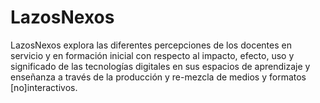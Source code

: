# LazosNexos
LazosNexos explora las diferentes percepciones de los docentes en servicio y en formación inicial con respecto al impacto, efecto, uso y significado de las tecnologías digitales en sus espacios de aprendizaje y enseñanza a través de la producción y re-mezcla de medios y formatos [no]interactivos.

